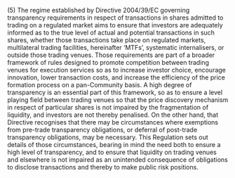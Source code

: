 (5) The regime established by Directive 2004/39/EC governing transparency requirements in respect of transactions in shares admitted to trading on a regulated market aims to ensure that investors are adequately informed as to the true level of actual and potential transactions in such shares, whether those transactions take place on regulated markets, multilateral trading facilities, hereinafter ‘MTFs’, systematic internalisers, or outside those trading venues. Those requirements are part of a broader framework of rules designed to promote competition between trading venues for execution services so as to increase investor choice, encourage innovation, lower transaction costs, and increase the efficiency of the price formation process on a pan-Community basis. A high degree of transparency is an essential part of this framework, so as to ensure a level playing field between trading venues so that the price discovery mechanism in respect of particular shares is not impaired by the fragmentation of liquidity, and investors are not thereby penalised. On the other hand, that Directive recognises that there may be circumstances where exemptions from pre-trade transparency obligations, or deferral of post-trade transparency obligations, may be necessary. This Regulation sets out details of those circumstances, bearing in mind the need both to ensure a high level of transparency, and to ensure that liquidity on trading venues and elsewhere is not impaired as an unintended consequence of obligations to disclose transactions and thereby to make public risk positions.